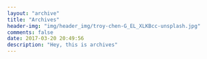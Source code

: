 ```yaml
---
layout: "archive"
title: "Archives"
header-img: "img/header_img/troy-chen-G_EL_XLKBcc-unsplash.jpg"
comments: false
date: 2017-03-20 20:49:56
description: "Hey, this is archives"
---
```

